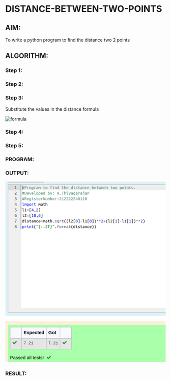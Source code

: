 # DISTANCE-BETWEEN-TWO-POINTS

## AIM:
To write a python program to find the distance two 2 points
## ALGORITHM:
### Step 1: 
### Step 2: 
### Step 3: 
Substitute the values in the distance formula  

![formula](/formula.jpg)

### Step 4: 
### Step 5: 
### PROGRAM:
  


### OUTPUT:
![output](/distance.png)

### RESULT:
